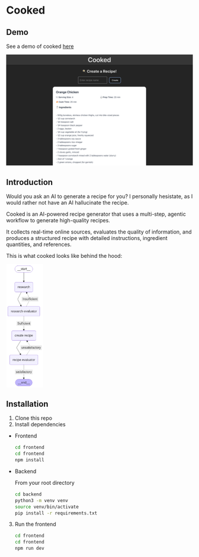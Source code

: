 # Cooked #
## Demo ##
See a demo of cooked [here](https://youtu.be/glYORx7eY40)

![](Demo.png)

## Introduction ##
Would you ask an AI to generate a recipe for you? I personally hesistate, as I would rather not have an AI hallucinate the recipe.

Cooked is an AI-powered recipe generator that uses a multi-step, agentic workflow to generate high-quality recipes. 

It collects real-time online sources, evaluates the quality of information, and produces a structured recipe with detailed instructions, ingredient quantities, and references.

This is what cooked looks like behind the hood:

<img src="graph.png" alt="langgraph" width="100"/>

## Installation ##
1. Clone this repo
2. Install dependencies

- Frontend 
    ```bash
    cd frontend
    cd frontend
    npm install
    ```

- Backend

    From your root directory
    ```bash
    cd backend
    python3 -m venv venv
    source venv/bin/activate
    pip install -r requirements.txt
    ```

3. Run the frontend
    ```bash
    cd frontend
    cd frontend
    npm run dev
    ```